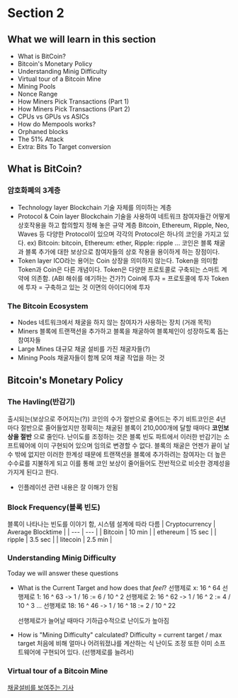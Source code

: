 # Section 2

## What we will learn in this section
- What is BitCoin?
- Bitcoin's Monetary Policy
- Understanding Minig Difficulty
- Virtual tour of a Bitcoin Mine
- Mining Pools
- Nonce Range
- How Miners Pick Transactions (Part 1)
- How Miners Pick Transactions (Part 2)
- CPUs vs GPUs vs ASICs
- How do Mempools works?
- Orphaned blocks
- The 51% Attack
- Extra: Bits To Target conversion

## What is BitCoin?
### 암호화폐의 3계층
- Technology layer
    Blockchain 기술 자체를 의미하는 계층
- Protocol & Coin layer
    Blockchain 기술을 사용하여 네트워크 참여자들간 어떻게 상호작용을 하고 합의할지 정해 놓은 규약 계층
    Bitcoin, Ethereum, Ripple, Neo, Waves 등 다양한 Protocol이 있으며 각각의 Protocol은 하나의 코인을 가지고 있다.
    ex) Bitcoin: bitcoin, Ethereum: ether, Ripple: ripple ...
    코인은 블록 채굴과 블록 추가에 대한 보상으로 참여자들의 상호 작용을 용이하게 하는 장점이다.
- Token layer
    ICO라는 용어는 Coin 상장을 의미하지 않는다. Token을 의미함
    Token과 Coin은 다른 개념이다.
    Token은 다양한 프로토콜로 구축되는 스마트 계약에 의존함. (ABI 해쉬를 얘기하는 건가?)
    Coin에 투자 = 프로토콜에 투자
    Token에 투자 = 구축하고 있는 것 이면의 아이디어에 투자

### The Bitcoin Ecosystem
- Nodes
    네트워크에서 채굴을 하지 않는 참여자가 사용하는 장치 (거래 목적)
- Miners
    블록에 트랜잭션을 추가하고 블록을 채굴하여 블록체인이 성장하도록 돕는 참여자들
- Large Mines
    대규모 채굴 설비를 가진 채굴자들(?)
- Mining Pools
    채굴자들이 함께 모여 채굴 작업을 하는 것

## Bitcoin's Monetary Policy

### The Havling(반감기)  

출시되는(보상으로 주어지는(?)) 코인의 수가 절반으로 줄어드는 주기
비트코인은 4년마다 절반으로 줄어들었지만 정확히는 채굴된 블록이 210,000개에 달할 때마다 __코인보상을 절반__ 으로 줄인다. 난이도를 조정하는 것은 블록 빈도 파트에서
이러한 반감기는 소프트웨어에 이미 구현되어 있으며 임의로 변경할 수 없다.
블록의 채굴은 언젠가 끝이 날 수 밖에 없지만 이러한 한계성 때문에 트랜잭션을 블록에 추가하려는 참여자는 더 높은 수수료를 지불하게 되고 이를 통해 코인 보상이 줄어들어도 전반적으로 비슷한 경제성을 가지게 된다고 한다.
* 인플레이션 관련 내용은 잘 이해가 안됨
### Block Frequency(블록 빈도)
블록이 나타나는 빈도를 이야기 함, 시스템 설계에 따라 다름
| Cryptocurrency | Average Blocktime |
| --- | --- |
| Bitcoin | 10 min |
| ethereum | 15 sec |
| ripple | 3.5 sec |
| litecoin | 2.5 min |

### Understanding Minig Difficulty
Today we will answer these questions
- What is the Current Target and how does that _feel_?
    선행제로 x: 16 ^ 64
    선행제로 1: 16 ^ 63 -> 1 / 16 := 6 / 10 ^ 2
    선행제로 2: 16 ^ 62 -> 1 / 16 ^ 2 := 4 / 10 ^ 3
    ...
    선행제로 18: 16 ^ 46 -> 1 / 16 ^ 18 := 2 / 10 ^ 22
    
    선행제로가 늘어날 때마다 기하급수적으로 난이도가 높아짐

- How is "Mining Difficulty" calculated?
Difficulty = current target / max target
처음에 비해 얼마나 어려워졌냐를 계산하는 식
난이도 조정 또한 이미 소프트웨어에 구현되어 있다. (선행제로를 늘려서)

### Virtual tour of a Bitcoin Mine
[채굴설비를 보여주는 기사](https://qz.com/1055126/photos-china-has-one-of-worlds-largest-bitcoin-mines/)